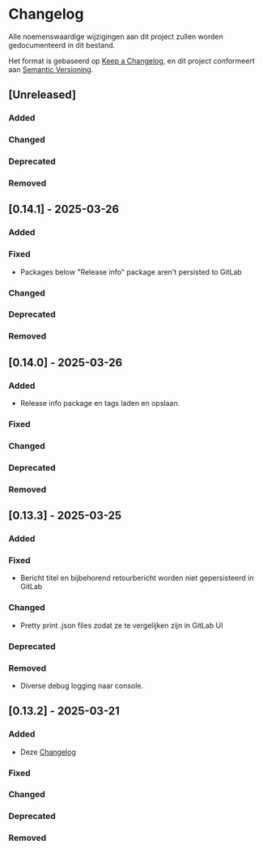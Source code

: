 # Changelog

Alle noemenswaardige wijzigingen aan dit project zullen worden gedocumenteerd in dit bestand.

Het format is gebaseerd op [Keep a Changelog](https://keepachangelog.com/en/1.1.0/),
en dit project conformeert aan [Semantic Versioning](https://semver.org/spec/v2.0.0.html).

## [Unreleased]

### Added

### Changed

### Deprecated

### Removed

## [0.14.1] - 2025-03-26

### Added

### Fixed

- Packages below "Release info" package aren't persisted to GitLab

### Changed

### Deprecated

### Removed

## [0.14.0] - 2025-03-26

### Added

- Release info package en tags laden en opslaan.

### Fixed

### Changed

### Deprecated

### Removed

## [0.13.3] - 2025-03-25

### Added

### Fixed

- Bericht titel en bijbehorend retourbericht worden niet gepersisteerd in GitLab

### Changed

- Pretty print .json files zodat ze te vergelijken zijn in GitLab UI

### Deprecated

### Removed

- Diverse debug logging naar console.

## [0.13.2] - 2025-03-21

### Added

- Deze [Changelog](./CHANGELOG.md) 

### Fixed

### Changed

### Deprecated

### Removed

